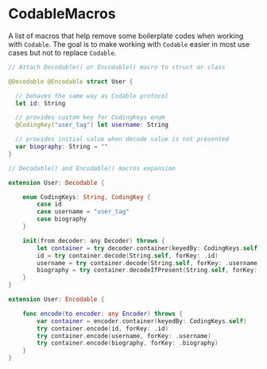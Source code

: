 # CodableMacros

A list of macros that help remove some boilerplate codes when working with `Codable`.
The goal is to make working with `Codable` easier in most use cases but not to replace `Codable`.

``` swift
// Attach Decodable() or Encodable() macro to struct or class

@Decodable @Encodable struct User {

  // behaves the same way as Codable protocol
  let id: String

  // provides custom key for CodingKeys enum
  @CodingKey("user_tag") let username: String

  // provides initial value when decode value is not presented
  var biography: String = ""
}
```

``` swift
// Decodable() and Encodable() macros expansion

extension User: Decodable {

    enum CodingKeys: String, CodingKey {
        case id
        case username = "user_tag"
        case biography
    }

    init(from decoder: any Decoder) throws {
        let container = try decoder.container(keyedBy: CodingKeys.self)
        id = try container.decode(String.self, forKey: .id)
        username = try container.decode(String.self, forKey: .username)
        biography = try container.decodeIfPresent(String.self, forKey: .biography) ?? ""
    }
}

extension User: Encodable {

    func encode(to encoder: any Encoder) throws {
        var container = encoder.container(keyedBy: CodingKeys.self)
        try container.encode(id, forKey: .id)
        try container.encode(username, forKey: .username)
        try container.encode(biography, forKey: .biography)
    }
}
```
